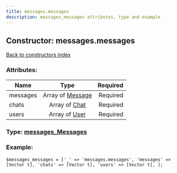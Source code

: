 ```yaml
---
title: messages.messages
description: messages_messages attributes, type and example
---
```

## Constructor: messages.messages  
[Back to constructors index](index.md)



### Attributes:

| Name     |    Type       | Required |
|----------|:-------------:|---------:|
|messages|Array of [Message](../types/Message.md) | Required|
|chats|Array of [Chat](../types/Chat.md) | Required|
|users|Array of [User](../types/User.md) | Required|



### Type: [messages\_Messages](../types/messages_Messages.md)


### Example:

```
$messages_messages = ['_' => 'messages.messages', 'messages' => [Vector t], 'chats' => [Vector t], 'users' => [Vector t], ];
```  

